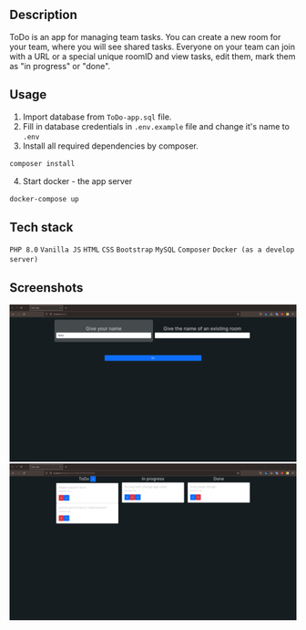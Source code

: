 ## Description
ToDo is an app for managing team tasks. You can create a new room for your team, where you will see shared tasks. Everyone on your team can join with a URL or a special unique roomID and view tasks, edit them, mark them as "in progress" or "done".

## Usage
1. Import database from `ToDo-app.sql` file.
2. Fill in database credentials in `.env.example` file and change it's name to `.env`
3. Install all required dependencies by composer.
```bash
composer install
```
4. Start docker - the app server
```bash
docker-compose up
```
## Tech stack
`PHP 8.0` `Vanilla JS` `HTML` `CSS` `Bootstrap` `MySQL` `Composer` `Docker (as a develop server)`

## Screenshots
![App front-page](/front-page.png)
![App page](/app-page.png)

